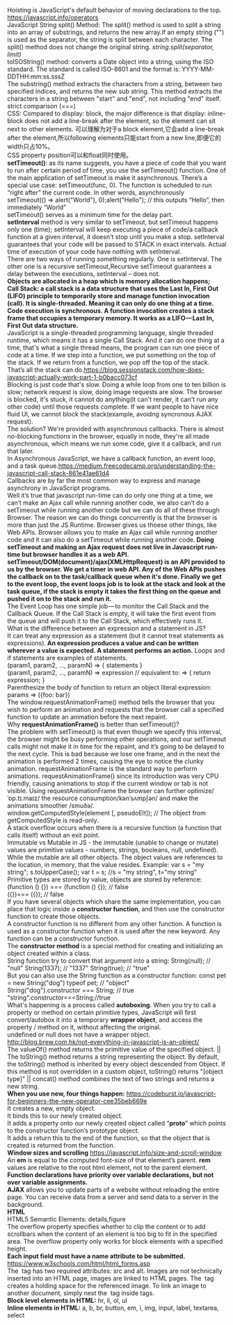 Hoisting is JavaScript's default behavior of moving declarations to the top.\
https://javascript.info/operators \
JavaScript String split() Method: The split() method is used to split a string into an array of substrings, and returns the new array.If an empty string ("") is used as the separator, the string is split between each character. The split() method does not change the original string. <i>string.split(separator, limit)</i>\
toISOString() method: converts a Date object into a string, using the ISO standard. The standard is called ISO-8601 and the format is: YYYY-MM-DDTHH:mm:ss.sssZ\
The substring() method extracts the characters from a string, between two specified indices, and returns the new sub string. This method extracts the characters in a string between "start" and "end", not including "end" itself.\
strict comparison (===)\
CSS: Compared to display: block, the major difference is that display: inline-block does not add a line-break after the element, so the element can sit next to other elements. 可以理解为对于a block element,它会add a line-break after the element,所以following elements只能start from a new line,即便它的width只占10%。\
CSS property position可以和float同时使用。\
<b>setTimeout()</b>: as its name suggests, you have a piece of code that you want to run after certain period of time, you use the setTimeout() function. One of the main application of setTimeout is make it asynchronous. There’s a special use case: setTimeout(func, 0). The function is scheduled to run “right after” the current code. In other words, asynchronously\
setTimeout(() => alert("World"), 0);alert("Hello"); // this outputs “Hello”, then immediately “World”\
setTimeout() serves as a minimum time for the delay part.\
<b>setInterval</b> method is very similar to setTimeout, but setTimeout happens only one (time); setInterval will keep executing a piece of code/a callback function at a given interval, it doesn't stop until you make a stop. setInterval guarantees that your code will be passed to STACK in exact intervals. Actual time of execution of your code have nothing with setInterval.\
There are two ways of running something regularly. One is setInterval. The other one is a recursive setTimeout,Recursive setTimeout guarantees a delay between the executions, setInterval – does not.\
<b>Objects are allocated in a heap which is memory allocation happens; \
Call Stack:  a call stack is a data structure that uses the Last In, First Out (LIFO) principle to temporarily store and manage function invocation (call). It is single-threaded. Meaning it can only do one thing at a time. Code execution is synchronous. A function invocation creates a stack frame that occupies a temporary memory. It works as a LIFO — Last In, First Out data structure.</b>\
JavaScript is a single-threaded programming language, single threaded runtime, which means it has a single Call Stack. And it can do one thing at a time, that's what a single thread means, the program can run one piece of code at a time. If we step into a function, we put something on the top of the stack. If we return from a function, we pop off the top of the stack. That’s all the stack can do.https://blog.sessionstack.com/how-does-javascript-actually-work-part-1-b0bacc073cf \
Blocking is just code that's slow. Doing a while loop from one to ten billion is slow; network request is slow, doing image requests are slow. The browser is blocked, it's stuck, it cannot do anything(it can't render, it can't run any other code) until those requests complete. If we want people to have nice fluid UI, we cannot block the stack(example, avoidng syncronous AJAX request). \
The solution? We're provided with asynchronous callbacks. There is almost no-blocking functions in the browser, equally in node, they're all made asynchronous, which means we run some code, give it a callback, and run that later.\
In Asynchronous JavaScript, we have a callback function, an event loop, and a task queue.https://medium.freecodecamp.org/understanding-the-javascript-call-stack-861e41ae61d4 \
Callbacks are by far the most common way to express and manage asynchrony in JavaScript programs. \
Well it’s true that javascript run-time can do only one thing at a time, we can’t make an Ajax call while running another code, we also can’t do a setTimeout while running another code but we can do all of these through Browser. The reason we can do things concurrently is that the browser is more than just the JS Runtime. Browser gives us thoese other things, like Web APIs. Browser allows you to make an Ajax call while running another code and it can also do a setTimeout while running another code.<b> Doing setTimeout and making an Ajax request does not live in Javascript run-time but browser handles it as a web API. setTimeout/DOM(document)/ajax(XMLHttpRequest) is an API provided to us by the browser. We get a timer in web API. Any of the Web APIs pushes the callback on to the task/callback queue when it's done. Finally we get to the event loop, the event loops job is to look at the stack and look at the task queue, if the stack is empty it takes the first thing on the queue and pushed it on to the stack and run it.</b>\
The Event Loop has one simple job — to monitor the Call Stack and the Callback Queue. If the Call Stack is empty, it will take the first event from the queue and will push it to the Call Stack, which effectively runs it.\
What is the difference between an expression and a statement in JS?\
It can treat any expression as a statement (but it cannot treat statements as expressions).<b> An expression produces a value and can be written wherever a value is expected. A statement performs an action.</b> Loops and if statements are examples of statements.\
(param1, param2, …, paramN) => { statements }  \
(param1, param2, …, paramN) => expression // equivalent to: => { return expression; } \
Parenthesize the body of function to return an object literal expression: params => ({foo: bar})\
The window.requestAnimationFrame() method tells the browser that you wish to perform an animation and requests that the browser call a specified function to update an animation before the next repaint. \
Why <b>requestAnimationFrame()</b> is better than setTimeout()?\
The problem with setTimeout() is that even though we specify this interval, the browser might be busy performing other operations, and our setTimeout calls might not make it in time for the repaint, and it’s going to be delayed to the next cycle. This is bad because we lose one frame, and in the next the animation is performed 2 times, causing the eye to notice the clunky animation. requestAnimationFrame is the standard way to perform animations. requestAnimationFrame() since its introduction was very CPU friendly, causing animations to stop if the current window or tab is not visible. Using requestAnimationFrame the browser can further optimize/ˈɒp.tɪ.maɪz/ the resource consumption/kənˈsʌmpʃən/ and make the animations smoother /smuðə/.\
window.getComputedStyle(element [, pseudoElt]); // The object from getComputedStyle is read-only.\
A stack overflow occurs when there is a recursive function (a function that calls itself) without an exit point.\
Immutable vs Mutable in JS - the immutable (unable to change or mutate) values are primitive values - numbers, strings, booleans, null, undefined). While the mutable are all other objects. The object values are references to the location, in memory, that the value resides. Example: var s = "my string"; s.toUpperCase(); var t = s; //s = "my string", t="my string" \
Primitive types are stored by value, objects are stored by reference: (function () {}) === (function () {}); // false \
({})=== ({}); // false \
If you have several objects which share the same implementation, you can place that logic inside a <b>constructor function</b>, and then use the constructor function to create those objects. \
A constructor function is no different from any other function. A function is used as a constructor function when it is used after the new keyword. Any function can be a constructor function. \
The <b>constructor method</b> is a special method for creating and initializing an object created within a class.\
String function try to convert that argument into a string: String(null); // "null"     String(1337); // "1337"    String(true); // "true" \
But you can also use the String function as a constructor function: const pet = new String("dog")   typeof pet; // "object"   \
String("dog").constructor === String; // true              "string".constructor===String;//true  \
What's happening is a process called <b>autoboxing</b>. When you try to call a property or method on certain primitive types, JavaScript will first convert/autobox it into a temporary <b>wrapper object</b>, and access the property / method on it, without affecting the original. \
undefined or null does not have a wrapper object. http://blog.brew.com.hk/not-everything-in-javascript-is-an-object/  \
The valueOf() method returns the primitive value of the specified object. || The toString() method returns a string representing the object. By default, the toString() method is inherited by every object descended from Object. If this method is not overridden in a custom object, toString() returns "[object type]" || concat() method combines the text of two strings and returns a new string.\
<b>When you use new, four things happen:</b> https://codeburst.io/javascript-for-beginners-the-new-operator-cee35beb669e  \
It creates a new, empty object.\
It binds this to our newly created object.\
It adds a property onto our newly created object called “__proto__” which points to the constructor function’s prototype object.\
It adds a return this to the end of the function, so that the object that is created is returned from the function.\
<b>Window sizes and scrolling</b>    https://javascript.info/size-and-scroll-window  \
An <b>em</b> is equal to the computed font-size of that element’s parent. <b>rem</b> values are relative to the root html element, not to the parent element. \
<b>Function declarations have priority over variable declarations, but not over variable assignments.</b> \
<b>AJAX</b> allows you to update parts of a website without reloading the entire page. You can receive data from a server and send data to a server in the background.\
<b>HTML</b> \
HTML5 Semantic Elements: details,figure \
The overflow property specifies whether to clip the content or to add scrollbars when the content of an element is too big to fit in the specified area. The overflow property only works for block elements with a specified height. \
<b>Each input field must have a name attribute to be submitted.</b> https://www.w3schools.com/html/html_forms.asp   \
The <img> tag has two required attributes: src and alt. Images are not technically inserted into an HTML page, images are linked to HTML pages. The <img> tag creates a holding space for the referenced image. To link an image to another document, simply nest the <img> tag inside <a> tags. \
<b>Block level elements in HTML:</b> hr, li, ol, ul \
<b>Inline elements in HTML:</b> a, b, br, button, em, i, img, input, label, textarea, select
